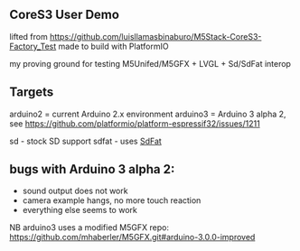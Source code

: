 ## CoreS3 User Demo

lifted from https://github.com/luisllamasbinaburo/M5Stack-CoreS3-Factory_Test
made to build with PlatformIO

my proving ground for testing M5Unifed/M5GFX + LVGL + Sd/SdFat interop


## Targets

arduino2 = current Arduino 2.x environment
arduino3 = Arduino 3 alpha 2, see https://github.com/platformio/platform-espressif32/issues/1211

sd - stock SD support
sdfat - uses [SdFat](https://registry.platformio.org/libraries/adafruit/SdFat%20-%20Adafruit%20Fork)


## bugs with Arduino 3 alpha 2:
- sound output does not work 
- camera example hangs, no more touch reaction 
- everything else seems to work

NB arduino3 uses a modified M5GFX repo: 	https://github.com/mhaberler/M5GFX.git#arduino-3.0.0-improved